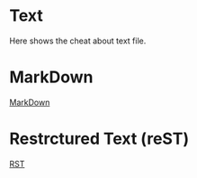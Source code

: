 # Text

Here shows the cheat about text file.

# MarkDown

[MarkDown](MarkDown.md)

# Restrctured Text (reST)

[RST](RST.md)
